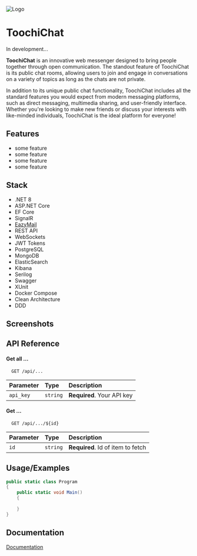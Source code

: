 
![Logo](https://github.com/user-attachments/assets/e41dc1b7-57fe-48f6-afd2-642a9c82320f)


# ToochiChat

In development...

**ToochiChat** is an innovative web messenger designed to bring people together through open communication. The standout feature of ToochiChat is its public chat rooms, allowing users to join and engage in conversations on a variety of topics as long as the chats are not private. 

In addition to its unique public chat functionality, ToochiChat includes all the standard features you would expect from modern messaging platforms, such as direct messaging, multimedia sharing, and user-friendly interface. Whether you're looking to make new friends or discuss your interests with like-minded individuals, ToochiChat is the ideal platform for everyone!

## Features

- some feature
- some feature
- some feature
- some feature

## Stack

* .NET 8
* ASP.NET Core
* EF Core
* SignalR
* [EazyMail](https://github.com/ulkiorra4th/EazyMail)
* REST API
* WebSockets
* JWT Tokens
* PostgreSQL
* MongoDB
* ElasticSearch
* Kibana
* Serilog
* Swagger
* XUnit
* Docker Compose
* Clean Architecture 
* DDD

## Screenshots



## API Reference

#### Get all ...

```http
  GET /api/...
```

| Parameter | Type     | Description                |
| :-------- | :------- | :------------------------- |
| `api_key` | `string` | **Required**. Your API key |

#### Get ...

```http
  GET /api/.../${id}
```

| Parameter | Type     | Description                       |
| :-------- | :------- | :-------------------------------- |
| `id`      | `string` | **Required**. Id of item to fetch |



## Usage/Examples

```csharp
public static class Program
{
    public static void Main()
    {
        
    }
}
```


## Documentation

[Documentation]()

